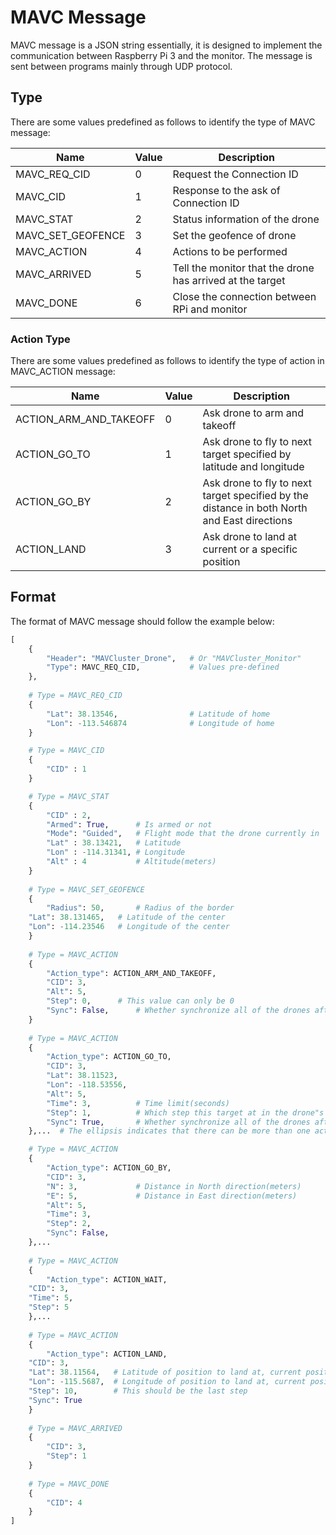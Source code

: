 # MAVC Message
MAVC message is a JSON string essentially, it is designed to implement the communication between Raspberry Pi 3 and the monitor. The message is sent between programs mainly through UDP protocol.

##  Type

There are some values predefined as follows to identify the type of MAVC message:

| Name              | Value | Description                              |
| ----------------- | ----- | ---------------------------------------- |
| MAVC_REQ_CID      | 0     | Request the Connection ID                |
| MAVC_CID          | 1     | Response to the ask of Connection ID     |
| MAVC_STAT         | 2     | Status information of the drone          |
| MAVC_SET_GEOFENCE | 3     | Set the geofence of drone                |
| MAVC_ACTION       | 4     | Actions to be performed                  |
| MAVC_ARRIVED      | 5     | Tell the monitor that the drone has arrived at the target |
| MAVC_DONE         | 6     | Close the connection between RPi and monitor |

### Action Type

There are some values predefined as follows to identify the type of action in MAVC_ACTION message:

| Name                   | Value | Description                              |
| ---------------------- | ----- | ---------------------------------------- |
| ACTION_ARM_AND_TAKEOFF | 0     | Ask drone to arm and takeoff             |
| ACTION_GO_TO           | 1     | Ask drone to fly to next target specified by latitude and longitude |
| ACTION_GO_BY           | 2     | Ask drone to fly to next target specified by the distance in both North and East directions |
| ACTION_LAND            | 3     | Ask drone to land at current or a specific position |



## Format

The format of MAVC message should follow the example below:

```python
[
    {
    	"Header": "MAVCluster_Drone",   # Or "MAVCluster_Monitor"
    	"Type": MAVC_REQ_CID,           # Values pre-defined
    },
	
    # Type = MAVC_REQ_CID
    {
        "Lat": 38.13546,                # Latitude of home
        "Lon": -113.546874              # Longitude of home
    }

    # Type = MAVC_CID
    {
        "CID" : 1
    }

    # Type = MAVC_STAT
    {
        "CID" : 2,
        "Armed": True,      # Is armed or not
        "Mode": "Guided",   # Flight mode that the drone currently in
        "Lat" : 38.13421,   # Latitude
        "Lon" : -114.31341, # Longitude
        "Alt" : 4           # Altitude(meters)
    }
    
    # Type = MAVC_SET_GEOFENCE
    {
    	"Radius": 50,       # Radius of the border
	"Lat": 38.131465,   # Latitude of the center
	"Lon": -114.23546   # Longitude of the center
    }
    
    # Type = MAVC_ACTION
    {
    	"Action_type": ACTION_ARM_AND_TAKEOFF,
    	"CID": 3,
    	"Alt": 5,   	  
    	"Step": 0,	    # This value can only be 0
    	"Sync": False,	    # Whether synchronize all of the drones after reaching the altitude
    }
    
    # Type = MAVC_ACTION
    {
        "Action_type": ACTION_GO_TO,
        "CID": 3,
        "Lat": 38.11523,
        "Lon": -118.53556,
        "Alt": 5,
        "Time": 3,          # Time limit(seconds)
        "Step": 1,          # Which step this target at in the drone"s mission
        "Sync": True,       # Whether synchronize all of the drones after reaching the target
    },...  # The ellipsis indicates that there can be more than one action in this format in a single MAVC message

    # Type = MAVC_ACTION
    {
        "Action_type": ACTION_GO_BY,
        "CID": 3,
        "N": 3,             # Distance in North direction(meters)
        "E": 5,             # Distance in East direction(meters)
        "Alt": 5,           
        "Time": 3,          
        "Step": 2,           
        "Sync": False,      
    },...
    
    # Type = MAVC_ACTION
    {
    	"Action_type": ACTION_WAIT,
	"CID": 3,
	"Time": 5,
	"Step": 5
    },...
    
    # Type = MAVC_ACTION
    {
    	"Action_type": ACTION_LAND,
	"CID": 3,
	"Lat": 38.11564,   # Latitude of position to land at, current position should be zero
	"Lon": -115.5687,  # Longitude of position to land at, current position should be zero
	"Step": 10,        # This should be the last step
	"Sync": True
    }
    
    # Type = MAVC_ARRIVED
    {
        "CID": 3,
        "Step": 1 
    }
    
    # Type = MAVC_DONE
    {
        "CID": 4
    }
]
```
